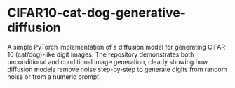 # CIFAR10-cat-dog-generative-diffusion
A simple PyTorch implementation of a diffusion model for generating CIFAR-10 (cat/dog)-like digit images. The repository demonstrates both unconditional and conditional image generation, clearly showing how diffusion models remove noise step-by-step to generate digits from random noise or from a numeric prompt.
